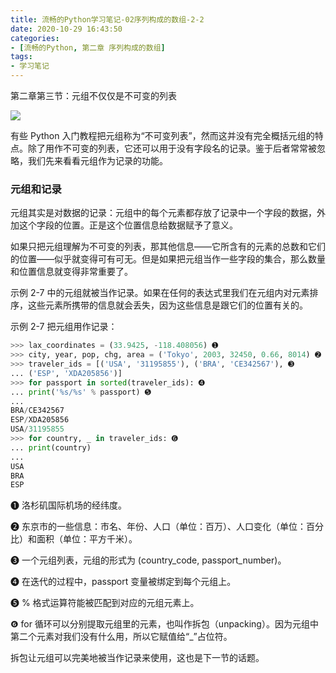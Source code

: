 ```yaml
---
title: 流畅的Python学习笔记-02序列构成的数组-2-2
date: 2020-10-29 16:43:50
categories:
- [流畅的Python, 第二章 序列构成的数组]
tags: 
- 学习笔记
---
```


第二章第三节：元组不仅仅是不可变的列表

![](https://gitee.com/wuwenlun/img-bed/raw/master/img/20201028144038.png)

<!-- more -->

有些 Python 入门教程把元组称为“不可变列表”，然而这并没有完全概括元组的特点。除了用作不可变的列表，它还可以用于没有字段名的记录。鉴于后者常常被忽略，我们先来看看元组作为记录的功能。

### 元组和记录

元组其实是对数据的记录：元组中的每个元素都存放了记录中一个字段的数据，外加这个字段的位置。正是这个位置信息给数据赋予了意义。

如果只把元组理解为不可变的列表，那其他信息——它所含有的元素的总数和它们的位置——似乎就变得可有可无。但是如果把元组当作一些字段的集合，那么数量和位置信息就变得非常重要了。

示例 2-7 中的元组就被当作记录。如果在任何的表达式里我们在元组内对元素排序，这些元素所携带的信息就会丢失，因为这些信息是跟它们的位置有关的。

示例 2-7 把元组用作记录：

```python
>>> lax_coordinates = (33.9425, -118.408056) ➊
>>> city, year, pop, chg, area = ('Tokyo', 2003, 32450, 0.66, 8014) ➋
>>> traveler_ids = [('USA', '31195855'), ('BRA', 'CE342567'), ➌
... ('ESP', 'XDA205856')]
>>> for passport in sorted(traveler_ids): ➍
... print('%s/%s' % passport) ➎
...
BRA/CE342567
ESP/XDA205856
USA/31195855
>>> for country, _ in traveler_ids: ➏
... print(country)
...
USA
BRA
ESP
```

❶ 洛杉矶国际机场的经纬度。

❷ 东京市的一些信息：市名、年份、人口（单位：百万）、人口变化（单位：百分比）和面积（单位：平方千米）。

❸ 一个元组列表，元组的形式为 (country_code, passport_number)。

❹ 在迭代的过程中，passport 变量被绑定到每个元组上。

❺ % 格式运算符能被匹配到对应的元组元素上。

❻ for 循环可以分别提取元组里的元素，也叫作拆包（unpacking）。因为元组中第二个元素对我们没有什么用，所以它赋值给“_”占位符。

拆包让元组可以完美地被当作记录来使用，这也是下一节的话题。